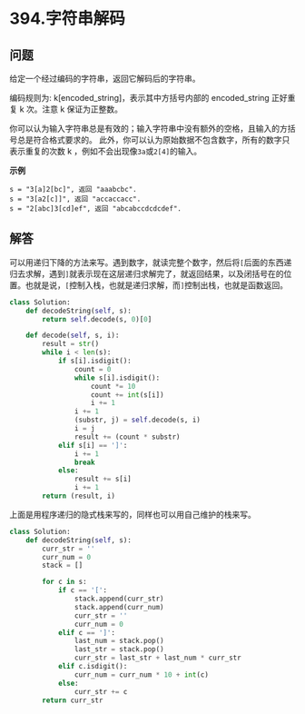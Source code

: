 # 394.字符串解码

## 问题
给定一个经过编码的字符串，返回它解码后的字符串。

编码规则为: k[encoded_string]，表示其中方括号内部的 encoded_string 正好重复 k 次。注意 k 保证为正整数。

你可以认为输入字符串总是有效的；输入字符串中没有额外的空格，且输入的方括号总是符合格式要求的。
此外，你可以认为原始数据不包含数字，所有的数字只表示重复的次数 k ，例如不会出现像`3a`或`2[4]`的输入。

**示例**
```
s = "3[a]2[bc]", 返回 "aaabcbc".
s = "3[a2[c]]", 返回 "accaccacc".
s = "2[abc]3[cd]ef", 返回 "abcabccdcdcdef".
```

## 解答
可以用递归下降的方法来写。遇到数字，就读完整个数字，然后将`[`后面的东西递归去求解，遇到`]`就表示现在这层递归求解完了，就返回结果，以及闭括号在的位置。也就是说，`[`控制入栈，也就是递归求解，而`]`控制出栈，也就是函数返回。

```python
class Solution:
    def decodeString(self, s):
        return self.decode(s, 0)[0]

    def decode(self, s, i):
        result = str()
        while i < len(s):
            if s[i].isdigit():
                count = 0
                while s[i].isdigit():
                    count *= 10
                    count += int(s[i])
                    i += 1
                i += 1
                (substr, j) = self.decode(s, i)
                i = j
                result += (count * substr)
            elif s[i] == ']':
                i += 1
                break
            else:
                result += s[i]
                i += 1
        return (result, i)
```

上面是用程序递归的隐式栈来写的，同样也可以用自己维护的栈来写。

```python
class Solution:
    def decodeString(self, s):
        curr_str = ''
        curr_num = 0
        stack = []

        for c in s:
            if c == '[':
                stack.append(curr_str)
                stack.append(curr_num)
                curr_str = ''
                curr_num = 0
            elif c == ']':
                last_num = stack.pop()
                last_str = stack.pop()
                curr_str = last_str + last_num * curr_str
            elif c.isdigit():
                curr_num = curr_num * 10 + int(c)
            else:
                curr_str += c
        return curr_str
```
